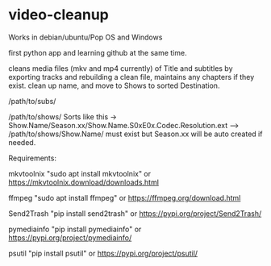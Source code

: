 # video-cleanup

Works in debian/ubuntu/Pop OS and Windows

first python app and learning github at the same time.

cleans media files (mkv and mp4 currently) of Title and subtitles by exporting tracks and rebuilding a clean file, maintains any chapters if they exist.
clean up name, and move to Shows to sorted Destination.

/path/to/subs/

/path/to/shows/  Sorts like this ->  Show.Name/Season.xx/Show.Name.S0xE0x.Codec.Resolution.ext
--> /path/to/shows/Show.Name/ must exist but Season.xx will be auto created if needed.

Requirements: 

mkvtoolnix  "sudo apt install mkvtoolnix" or https://mkvtoolnix.download/downloads.html

ffmpeg    "sudo apt install ffmpeg"       or https://ffmpeg.org/download.html


Send2Trash  "pip install send2trash"      or https://pypi.org/project/Send2Trash/

pymediainfo "pip install pymediainfo"     or https://pypi.org/project/pymediainfo/

psutil      "pip install psutil"          or https://pypi.org/project/psutil/

